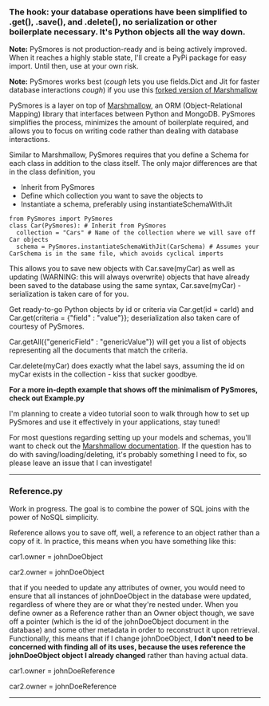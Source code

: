 ### The hook: your database operations have been simplified to .get(), .save(), and .delete(), no serialization or other boilerplate necessary. It's Python objects all the way down.

**Note:** PySmores is not production-ready and is being actively improved. When it reaches a highly stable state, I'll create a PyPi package for easy import. Until then, use at your own risk.  

**Note:** PySmores works best (*cough* lets you use fields.Dict and Jit for faster database interactions *cough*) if you use this [forked version of Marshmallow](https://github.com/thekevingibbons/marshmallow/tree/dev/src/marshmallow)

PySmores is a layer on top of [Marshmallow](https://github.com/marshmallow-code/marshmallow), an ORM (Object-Relational Mapping) library that interfaces between Python and MongoDB. PySmores simplifies the process, minimizes the amount of boilerplate required, and allows you to focus on writing code rather than dealing with database interactions. 

Similar to Marshmallow, PySmores requires that you define a Schema for each class in addition to the class itself. The only major differences are that in the class definition, you 
- Inherit from PySmores
- Define which collection you want to save the objects to 
- Instantiate a schema, preferably using instantiateSchemaWithJit

```
from PySmores import PySmores
class Car(PySmores): # Inherit from PySmores
  collection = "Cars" # Name of the collection where we will save off Car objects 
  schema = PySmores.instantiateSchemaWithJit(CarSchema) # Assumes your CarSchema is in the same file, which avoids cyclical imports 
```

This allows you to save new objects with Car.save(myCar) as well as updating (WARNING: this will always overwrite) objects that have already been saved to the database using the same syntax, Car.save(myCar) -  serialization is taken care of for you. 

Get ready-to-go Python objects by id or criteria via Car.get(id = carId) and Car.get(criteria = {"field" : "value"}}; deserialization also taken care of courtesy of PySmores. 

Car.getAll({"genericField" : "genericValue"}) will get you a list of objects representing all the documents that match the criteria.

Car.delete(myCar) does exactly what the label says, assuming the id on myCar exists in the collection - kiss that sucker goodbye. 

**For a more in-depth example that shows off the minimalism of PySmores, check out Example.py** 

I'm planning to create a video tutorial soon to walk through how to set up PySmores and use it effectively in your applications, stay tuned! 

For most questions regarding setting up your models and schemas, you'll want to check out the [Marshmallow documentation](https://marshmallow.readthedocs.io/en/stable/index.html). If the question has to do with saving/loading/deleting, it's probably something I need to fix, so please leave an issue that I can investigate!

---
### Reference.py 

Work in progress. The goal is to combine the power of SQL joins with the power of NoSQL simplicity. 

Reference allows you to save off, well, a reference to an object rather than a copy of it. In practice, this means when you have something like this:

car1.owner = johnDoeObject

car2.owner = johnDoeObject

that if you needed to update any attributes of owner, you would need to ensure that all instances of johnDoeObject in the database were updated, regardless of where they are or what they're nested under. When you define owner as a Reference rather than an Owner object though, we save off a pointer (which is the id of the johnDoeObject document in the database) and some other metadata in order to reconstruct it upon retrieval. Functionally, this means that if I change johnDoeObject, **I don't need to be concerned with finding all of its uses, because the uses reference the johnDoeObject object I already changed** rather than having actual data. 

car1.owner = johnDoeReference

car2.owner = johnDoeReference

--- 
